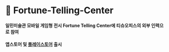 # 🔮 Fortune-Telling-Center
#### 일민미술관 모바일 게임형 전시 Fortune Telling Center에 티슈오피스의 외부 인력으로 참여
#### 앱스토어 및 [플레이스토어][플레이스토어 링크] 출시 
[플레이스토어 링크]: https://play.google.com/store/apps/details?id=info.tissueoffice.FortuneTellingCenter
